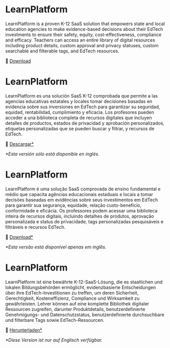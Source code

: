 <div class="lang EN">

# LearnPlatform

LearnPlatform is a proven K-12 SaaS solution that empowers state and local education agencies to make evidence-based decisions about their EdTech investments to ensure their safety, equity, cost-effectiveness, compliance and efficacy. Teachers can access an entire library of digital resources including product details, custom approval and privacy statuses, custom searchable and filterable tags, and EdTech resources.

💾 [Download](https://inst.bid/learnplatform/dl)

<div class="contents learnplatform>Loading...</div>

</div>
<div class="lang ES_LA">

# LearnPlatform

LearnPlatform es una solución SaaS K-12 comprobada que permite a las agencias educativas estatales y locales tomar decisiones basadas en evidencia sobre sus inversiones en EdTech para garantizar su seguridad, equidad, rentabilidad, cumplimiento y eficacia. Los profesores pueden acceder a una biblioteca completa de recursos digitales que incluyen detalles de productos, estados de privacidad y aprobación personalizados, etiquetas personalizadas que se pueden buscar y filtrar, y recursos de EdTech.

💾 [Descargar*](https://inst.bid/learnplatform/dl/es)

_*Esta versión sólo está disponible en inglés._

</div>
<div class="lang PT_BR">

# LearnPlatform

LearnPlatform é uma solução SaaS comprovada de ensino fundamental e médio que capacita agências educacionais estaduais e locais a tomar decisões baseadas em evidências sobre seus investimentos em EdTech para garantir sua segurança, equidade, relação custo-benefício, conformidade e eficácia. Os professores podem acessar uma biblioteca inteira de recursos digitais, incluindo detalhes de produtos, aprovação personalizada e status de privacidade, tags personalizadas pesquisáveis e filtráveis e recursos EdTech.

💾 [Download*](https://inst.bid/learnplatform/dl/pt)

_*Esta versão está disponível apenas em inglês._

</div>
<div class="lang DE">

# LearnPlatform

LearnPlatform ist eine bewährte K-12-SaaS-Lösung, die es staatlichen und lokalen Bildungsbehörden ermöglicht, evidenzbasierte Entscheidungen über ihre EdTech-Investitionen zu treffen, um deren Sicherheit, Gerechtigkeit, Kosteneffizienz, Compliance und Wirksamkeit zu gewährleisten. Lehrer können auf eine komplette Bibliothek digitaler Ressourcen zugreifen, darunter Produktdetails, benutzerdefinierte Genehmigungs- und Datenschutzstatus, benutzerdefinierte durchsuchbare und filterbare Tags sowie EdTech-Ressourcen.

💾 [Herunterladen*](https://inst.bid/learnplatform/dl/de)

_*Diese Version ist nur auf Englisch verfügbar._

</div>
